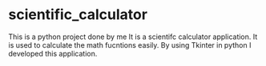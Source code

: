 # scientific_calculator
This is a python project done by me
It is a scientifc calculator application. It is used to calculate the math fucntions easily. By using Tkinter in python I developed this application.
